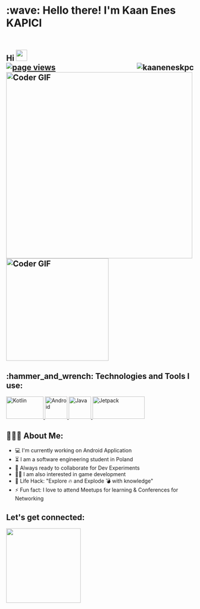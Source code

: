 
<h1 align="left" id="kaaneneskpc-title">:wave: Hello there! I'm Kaan Enes KAPICI</h1>
<p align="left">
<h2 align="left">
 <abc>
  <br>Hi <img src="https://user-images.githubusercontent.com/42378118/110234147-e3259600-7f4e-11eb-95be-0c4047144dea.gif" width="30"><br>
     <a href="#Fatih BASER STATES-title">
  <img src="https://github-readme-stats.vercel.app/api?username=Fatih-BASER&show_icons=true&count_private=true&include_all_commits=true" alt="kaaneneskpc" align="right" />
</a>

 <a href="https://github.com/Fatih-Baser/">
 <img src="https://komarev.com/ghpvc/?username=Fatih-BASER" alt="page views" />
  </a>
 
  <br>
    <img src="https://media.giphy.com/media/SWoSkN6DxTszqIKEqv/giphy.gif" alt="Coder GIF" width="500">
  <img src="https://media.giphy.com/media/llarwdtFqG63IlqUR1/giphy.gif" alt="Coder GIF" width="275">
  <br>
   

 </abc>
</h2> 
<h2 align="left">:hammer_and_wrench: Technologies and Tools I use:</h2>
<p align="left">
    <a href="https://developer.android.com/kotlin?gclid=Cj0KCQjw6-SDBhCMARIsAGbI7Uj9S4GDNDiWK04Gr8AJlO5TdxuF9NDOmbIm0hj4Ybo98op01sZ6cVEaAtHfEALw_wcB&gclsrc=aw.ds" target="_blank"> <img src="https://deviniti.com/wp-content/uploads/2019/02/kotlin-logo.png" alt="Kotlin" width="100" height="60"/> </a>
    <a href="https://www.android.com/" target="_blank"> <img src="https://sliceofweb.files.wordpress.com/2012/09/android-logo-white.png" alt="Android" width="60" height="60"/> </a>
    <a href="https://www.java.com/tr/" target="_blank"> <img src="https://brandslogos.com/wp-content/uploads/images/large/java-logo-1.png" alt="Java" width="60" height="60"/> </a>
    <a href="https://www.flaticon.com/free-icon/c-logo_74906" target="_blank" img src="">
    </a>
<a href="https://developer.android.com/jetpack" target="_blank"> <img src="https://pngimage.net/wp-content/uploads/2018/05/android-sdk-png-%E8%A1%A8%E7%A4%BA-1.png" alt="Jetpack" width="140" height="60"/> </a>
     

</p>

<h2 align="left">👨🏻‍💻 About Me:</h2>

- :computer: I'm currently working on Android Application
- :hourglass_flowing_sand: I am a software engineering student in Poland
- :rocket: Always ready to collaborate for Dev Experiments
- :man_technologist: I am also interested in game development
- :dart: Life Hack: "Explore :fire: and Explode :bomb: with knowledge" 
- :zap: Fun fact: I love to attend Meetups for learning & Conferences for Networking<br>

<h2 align="left">Let's get connected:</h2>

<a target="_blank" href="https://www.linkedin.com/in/fatih-baser-0246651a4/"><img src="https://img.shields.io/badge/-LinkedIn-0077B5?style=for-the-badge&logo=Linkedin&logoColor=white"    width="200"></img>     </a>




